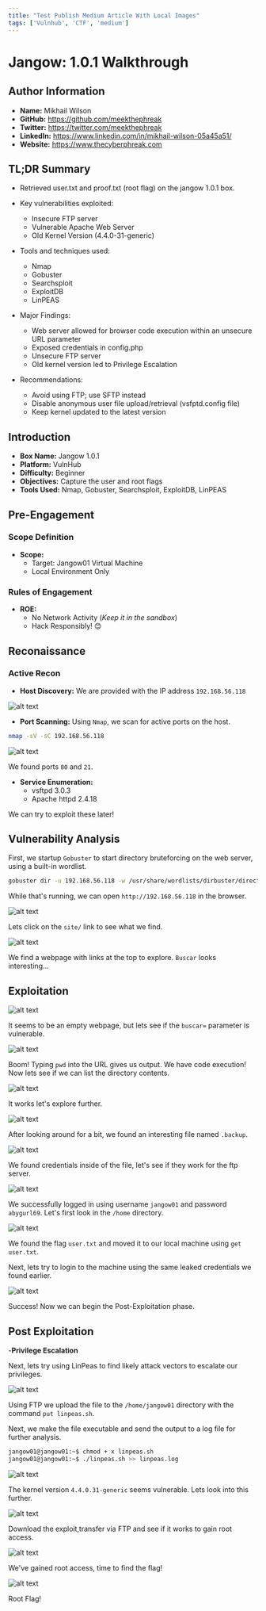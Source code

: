 ```yaml
---
title: "Test Publish Medium Article With Local Images"
tags: ['Vulnhub', 'CTF', 'medium']
---
```

# Jangow: 1.0.1 Walkthrough

## Author Information

- **Name:** Mikhail Wilson
- **GitHub:** <https://github.com/meekthephreak>
- **Twitter:** <https://twitter.com/meekthephreak>
- **LinkedIn:** <https://www.linkedin.com/in/mikhail-wilson-05a45a51/>
- **Website:** <https://www.thecyberphreak.com>

## TL;DR Summary

- Retrieved user.txt and proof.txt (root flag) on the jangow 1.0.1 box.
- Key vulnerabilities exploited:
  - Insecure FTP server
  - Vulnerable Apache Web Server
  - Old Kernel Version (4.4.0-31-generic)

- Tools and techniques used:
  - Nmap
  - Gobuster
  - Searchsploit
  - ExploitDB
  - LinPEAS

- Major Findings:
  - Web server allowed for browser code execution within an unsecure URL parameter
  - Exposed credentials in config.php
  - Unsecure FTP server
  - Old kernel version led to Privilege Escalation

- Recommendations:
  - Avoid using FTP; use SFTP instead
  - Disable anonymous user file upload/retrieval (vsfptd.config file)
  - Keep kernel updated to the latest version

## Introduction

- **Box Name:** Jangow 1.0.1
- **Platform:** VulnHub
- **Difficulty:** Beginner
- **Objectives:** Capture the user and root flags
- **Tools Used:** Nmap, Gobuster, Searchsploit, ExploitDB, LinPEAS

## Pre-Engagement

### Scope Definition

- **Scope:**
  - Target: Jangow01 Virtual Machine
  - Local Environment Only

### Rules of Engagement

- **ROE:**
  - No Network Activity (*Keep it in the sandbox*)
  - Hack Responsibly! 😊

## Reconaissance

### Active Recon

- **Host Discovery:**
We are provided with the IP address `192.168.56.118`

![alt text](<image1.png>)

- **Port Scanning:**
Using `Nmap`, we scan for active ports on the host.

```bash
nmap -sV -sC 192.168.56.118
```

![alt text](image2.png)

We found ports `80` and `21`.

- **Service Enumeration:**
  - vsftpd 3.0.3
  - Apache httpd 2.4.18

We can try to exploit these later!

## Vulnerability Analysis

First, we startup `Gobuster` to start directory bruteforcing on the web server, using a built-in wordlist.

```bash
gobuster dir -u 192.168.56.118 -w /usr/share/wordlists/dirbuster/directory-list-2.3-medium.txt
```

While that's running, we can open `http://192.168.56.118` in the browser.

![alt text](image3.png)

Lets click on the `site/` link to see what we find.

![alt text](image4.png)

We find a webpage with links at the top to explore. `Buscar` looks interesting...

## Exploitation

![alt text](image5.png)

It seems to be an empty webpage, but lets see if the `buscar=` parameter is vulnerable.

![alt text](image6.png)

Boom! Typing `pwd` into the URL gives us output. We have code execution! Now lets see if we can list the directory contents.

![alt text](image7.png)

It works let's explore further.

![alt text](image8.png)

After looking around for a bit, we found an interesting file named `.backup`.

![alt text](image9.png)

We found credentials inside of the file, let's see if they work for the ftp server.

![alt text](image10.png)

We successfully logged in using username `jangow01` and password `abygurl69`. Let's first look in the `/home` directory.

![alt text](image11.png)

We found the flag `user.txt` and moved it to our local machine using `get user.txt`.

Next, lets try to login to the machine using the same leaked credentials we found earlier.

![alt text](image12.png)

Success! Now we can begin the Post-Exploitation phase.

## Post Exploitation

-**Privilege Escalation**

Next, lets try using LinPeas to find likely attack vectors to escalate our privileges.

![alt text](image13.png)

Using FTP we upload the file to the `/home/jangow01` directory with the command `put linpeas.sh`.

Next, we make the file executable and send the output to a log file for further analysis.

```bash
jangow01@jangow01:~$ chmod + x linpeas.sh
jangow01@jangow01:~$ ./linpeas.sh >> linpeas.log
```
![alt text](image13-1.png)

The kernel version `4.4.0.31-generic` seems vulnerable. Lets look into this further.

![alt text](image14.png)

Download the exploit,transfer via FTP and see if it works to gain root access.

![alt text](image15.png)

We've gained root access, time to find the flag!

![alt text](image16.png)

Root Flag!
